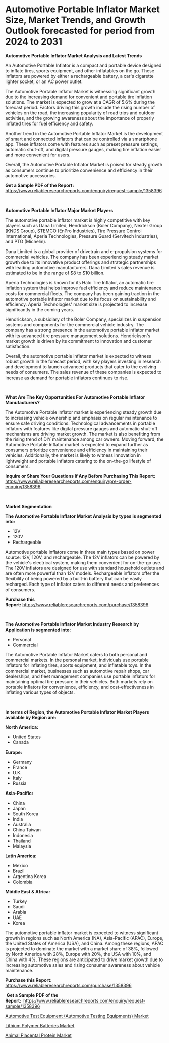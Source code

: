 <p><h1>Automotive Portable Inflator Market Size, Market Trends, and Growth Outlook forecasted for period from 2024 to 2031</h1></p><p><strong>Automotive Portable Inflator Market Analysis and Latest Trends</strong></p>
<p><p>An Automotive Portable Inflator is a compact and portable device designed to inflate tires, sports equipment, and other inflatables on the go. These inflators are powered by either a rechargeable battery, a car's cigarette lighter socket, or an AC power outlet.</p><p>The Automotive Portable Inflator Market is witnessing significant growth due to the increasing demand for convenient and portable tire inflation solutions. The market is expected to grow at a CAGR of 5.6% during the forecast period. Factors driving this growth include the rising number of vehicles on the road, the increasing popularity of road trips and outdoor activities, and the growing awareness about the importance of properly inflated tires for fuel efficiency and safety.</p><p>Another trend in the Automotive Portable Inflator Market is the development of smart and connected inflators that can be controlled via a smartphone app. These inflators come with features such as preset pressure settings, automatic shut-off, and digital pressure gauges, making tire inflation easier and more convenient for users.</p><p>Overall, the Automotive Portable Inflator Market is poised for steady growth as consumers continue to prioritize convenience and efficiency in their automotive accessories.</p></p>
<p><strong>Get a Sample PDF of the Report:&nbsp;</strong> <a href="https://www.reliableresearchreports.com/enquiry/request-sample/1358396">https://www.reliableresearchreports.com/enquiry/request-sample/1358396</a></p>
<p>&nbsp;</p>
<p><strong>Automotive Portable Inflator Major Market Players</strong></p>
<p><p>The automotive portable inflator market is highly competitive with key players such as Dana Limited, Hendrickson (Boler Company), Nexter Group (KNDS Group), STEMCO (EnPro Industries), Tire Pressure Control International, Aperia Technologies, Pressure Guard (Servitech Industries), and PTG (Michelin).</p><p>Dana Limited is a global provider of drivetrain and e-propulsion systems for commercial vehicles. The company has been experiencing steady market growth due to its innovative product offerings and strategic partnerships with leading automotive manufacturers. Dana Limited's sales revenue is estimated to be in the range of $8 to $10 billion.</p><p>Aperia Technologies is known for its Halo Tire Inflator, an automatic tire inflation system that helps improve fuel efficiency and reduce maintenance costs for commercial fleets. The company has been gaining traction in the automotive portable inflator market due to its focus on sustainability and efficiency. Aperia Technologies' market size is projected to increase significantly in the coming years.</p><p>Hendrickson, a subsidiary of the Boler Company, specializes in suspension systems and components for the commercial vehicle industry. The company has a strong presence in the automotive portable inflator market with its advanced tire pressure management solutions. Hendrickson's market growth is driven by its commitment to innovation and customer satisfaction.</p><p>Overall, the automotive portable inflator market is expected to witness robust growth in the forecast period, with key players investing in research and development to launch advanced products that cater to the evolving needs of consumers. The sales revenue of these companies is expected to increase as demand for portable inflators continues to rise.</p></p>
<p>&nbsp;</p>
<p><strong>What Are The Key Opportunities For Automotive Portable Inflator Manufacturers?</strong></p>
<p><p>The Automotive Portable Inflator market is experiencing steady growth due to increasing vehicle ownership and emphasis on regular maintenance to ensure safe driving conditions. Technological advancements in portable inflators with features like digital pressure gauges and automatic shut-off mechanisms are driving market growth. The market is also benefiting from the rising trend of DIY maintenance among car owners. Moving forward, the Automotive Portable Inflator market is expected to expand further as consumers prioritize convenience and efficiency in maintaining their vehicles. Additionally, the market is likely to witness innovation in lightweight and portable inflators catering to the on-the-go lifestyle of consumers.</p></p>
<p><strong>Inquire or Share Your Questions If Any Before Purchasing This Report:</strong> <a href="https://www.reliableresearchreports.com/enquiry/pre-order-enquiry/1358396">https://www.reliableresearchreports.com/enquiry/pre-order-enquiry/1358396</a></p>
<p>&nbsp;</p>
<p><strong>Market Segmentation</strong></p>
<p><strong>The Automotive Portable Inflator Market Analysis by types is segmented into:</strong></p>
<p><ul><li>12V</li><li>120V</li><li>Rechargeable</li></ul></p>
<p><p>Automotive portable inflators come in three main types based on power source: 12V, 120V, and rechargeable. The 12V inflators can be powered by the vehicle's electrical system, making them convenient for on-the-go use. The 120V inflators are designed for use with standard household outlets and are often more powerful than 12V models. Rechargeable inflators offer the flexibility of being powered by a built-in battery that can be easily recharged. Each type of inflator caters to different needs and preferences of consumers.</p></p>
<p><strong>Purchase this Report:&nbsp;</strong><a href="https://www.reliableresearchreports.com/purchase/1358396">https://www.reliableresearchreports.com/purchase/1358396</a></p>
<p>&nbsp;</p>
<p><strong>The Automotive Portable Inflator Market Industry Research by Application is segmented into:</strong></p>
<p><ul><li>Personal</li><li>Commercial</li></ul></p>
<p><p>The Automotive Portable Inflator Market caters to both personal and commercial markets. In the personal market, individuals use portable inflators for inflating tires, sports equipment, and inflatable toys. In the commercial market, businesses such as automotive repair shops, car dealerships, and fleet management companies use portable inflators for maintaining optimal tire pressure in their vehicles. Both markets rely on portable inflators for convenience, efficiency, and cost-effectiveness in inflating various types of objects.</p></p>
<p>&nbsp;</p>
<p><strong>In terms of Region, the Automotive Portable Inflator Market Players available by Region are:</strong></p>
<p>
    <p> <strong> North America: </strong>
        <ul>
            <li>United States</li>
            <li>Canada</li>
        </ul>
        </p> 
    <p> <strong> Europe: </strong>
        <ul>
            <li>Germany</li>
            <li>France</li>
            <li>U.K.</li>
            <li>Italy</li>
            <li>Russia</li>
        </ul>
        </p> 
    <p> <strong> Asia-Pacific: </strong>
        <ul>
            <li>China</li>
            <li>Japan</li>
            <li>South Korea</li>
            <li>India</li>
            <li>Australia</li>
            <li>China Taiwan</li>
            <li>Indonesia</li>
            <li>Thailand</li>
            <li>Malaysia</li>
        </ul>
        </p> 
    <p> <strong> Latin America: </strong>
        <ul>
            <li>Mexico</li>
            <li>Brazil</li>
            <li>Argentina Korea</li>
            <li>Colombia</li>
        </ul>
        </p> 
    <p> <strong> Middle East & Africa: </strong>
        <ul>
            <li>Turkey</li>
            <li>Saudi</li>
            <li>Arabia</li>
            <li>UAE</li>
            <li>Korea</li>
        </ul>
    </p>
    </p>
<p><p>The automotive portable inflator market is expected to witness significant growth in regions such as North America (NA), Asia-Pacific (APAC), Europe, the United States of America (USA), and China. Among these regions, APAC is projected to dominate the market with a market share of 38%, followed by North America with 28%, Europe with 20%, the USA with 10%, and China with 4%. These regions are anticipated to drive market growth due to increasing automotive sales and rising consumer awareness about vehicle maintenance.</p></p>
<p><strong>Purchase this Report: </strong><a href="https://www.reliableresearchreports.com/purchase/1358396">https://www.reliableresearchreports.com/purchase/1358396</a></p>
<p>&nbsp;<strong>Get a Sample PDF of the Report:&nbsp;&nbsp;</strong><a href="https://www.reliableresearchreports.com/enquiry/request-sample/1358396">https://www.reliableresearchreports.com/enquiry/request-sample/1358396</a></p>
<p><strong></strong></p>
<p><p><a href="https://view.publitas.com/reportprime-1/automotive-test-equipment-automotive-testing-equipments-market-size-reflecting-a-forecast-till-2030-market-by-type-by-application-and-by-geography/">Automotive Test Equipment (Automotive Testing Equipments) Market</a></p><p><a href="https://view.publitas.com/reportprime-1/lithium-polymer-batteries-market-offers-provide-insightful-data-for-the-time-period-from-2024-to-2031-and-also-provide-analysis-based-on-application-type-and-region/">Lithium Polymer Batteries Market</a></p><p><a href="https://view.publitas.com/reportprime-1/animal-placental-protein-market-size-global-industry-overview-market-segmentation-and-forecast-2023-to-2030/">Animal Placental Protein Market</a></p></p>